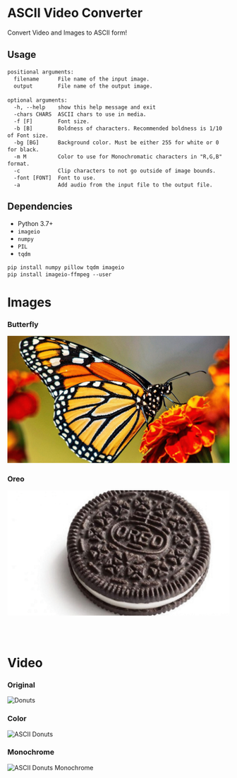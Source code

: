 # ASCII Video Converter

Convert Video and Images to ASCII form!

## Usage

```
positional arguments:
  filename      File name of the input image.
  output        File name of the output image.

optional arguments:
  -h, --help    show this help message and exit
  -chars CHARS  ASCII chars to use in media.
  -f [F]        Font size.
  -b [B]        Boldness of characters. Recommended boldness is 1/10 of Font size.
  -bg [BG]      Background color. Must be either 255 for white or 0 for black.
  -m M          Color to use for Monochromatic characters in "R,G,B" format.
  -c            Clip characters to not go outside of image bounds.
  -font [FONT]  Font to use.
  -a            Add audio from the input file to the output file.
```

## Dependencies

* Python 3.7+
* `imageio`
* `numpy`
* `PIL`
* `tqdm`

```
pip install numpy pillow tqdm imageio
pip install imageio-ffmpeg --user
```


# Images

### Butterfly

<img src="Documentation/butterfly.gif" alt="Butterfly ASCII">

### Oreo

<img src="Documentation/oreo.gif" alt="Oreo Cookie">

<br /><br />

# Video

### Original

<img src="Documentation/original.gif" alt="Donuts">

### Color

<img src="Documentation/donuts.gif" alt="ASCII Donuts">

### Monochrome

<img src="Documentation/donuts-mono.gif" alt="ASCII Donuts Monochrome">